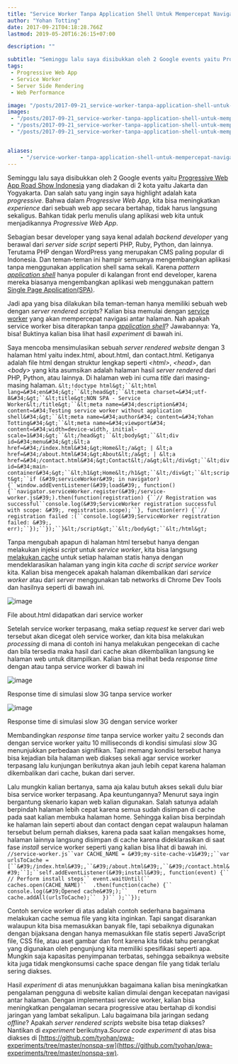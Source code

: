 ```yaml
---
title: "Service Worker Tanpa Application Shell Untuk Mempercepat Navigasi Antar Halaman Web"
author: "Yohan Totting"
date: 2017-09-21T04:18:28.766Z
lastmod: 2019-05-20T16:26:15+07:00

description: ""

subtitle: "Seminggu lalu saya disibukkan oleh 2 Google events yaitu Progressive Web App Road Show Indonesia yang diadakan di 2 kota yaitu Jakarta dan…"
tags:
 - Progressive Web App 
 - Service Worker 
 - Server Side Rendering 
 - Web Performance 

image: "/posts/2017-09-21_service-worker-tanpa-application-shell-untuk-mempercepat-navigasi-antar-halaman-web/images/1.png" 
images:
 - "/posts/2017-09-21_service-worker-tanpa-application-shell-untuk-mempercepat-navigasi-antar-halaman-web/images/1.png" 
 - "/posts/2017-09-21_service-worker-tanpa-application-shell-untuk-mempercepat-navigasi-antar-halaman-web/images/2.png" 
 - "/posts/2017-09-21_service-worker-tanpa-application-shell-untuk-mempercepat-navigasi-antar-halaman-web/images/3.png" 


aliases:
    - "/service-worker-tanpa-application-shell-untuk-mempercepat-navigasi-antar-halaman-6b0d01fbe94b"
---
```


Seminggu lalu saya disibukkan oleh 2 Google events yaitu [Progressive Web App Road Show Indonesia](https://events.withgoogle.com/progressive-web-app-roadshow-indonesia/) yang diadakan di 2 kota yaitu Jakarta dan Yogyakarta. Dan salah satu yang ingin saya highlight adalah kata _progressive_. Bahwa dalam _Progressive Web App_, kita bisa meningkatkan _experience_ dari sebuah web app secara bertahap, tidak harus langsung sekaligus. Bahkan tidak perlu menulis ulang aplikasi web kita untuk menjadikannya _Progressive Web App_.

Sebagian besar developer yang saya kenal adalah _backend developer_ yang berawal dari _server side script_ seperti PHP, Ruby, Python, dan lainnya. Terutama PHP dengan WordPress yang merupakan CMS paling popular di Indonesia. Dan teman-teman ini hampir semuanya mengembangkan aplikasi tanpa menggunakan application shell sama sekali. Karena _pattern_ [_application shell_](https://developers.google.com/web/fundamentals/architecture/app-shell) hanya populer di kalangan front end developer, karena mereka biasanya mengembangkan aplikasi web menggunakan pattern [Single Page Application(SPA)](https://medium.com/@NeotericEU/single-page-application-vs-multiple-page-application-2591588efe58).

Jadi apa yang bisa dilakukan bila teman-teman hanya memiliki sebuah web dengan _server rendered scripts_? Kalian bisa memulai dengan [service worker](https://developers.google.com/web/fundamentals/getting-started/primers/service-workers) yang akan mempercepat navigasi antar halaman. Nah apakah service worker bisa diterapkan tanpa [_application shell_](https://developers.google.com/web/fundamentals/architecture/app-shell)? Jawabannya: Ya, bisa! Buktinya kalian bisa lihat hasil _experiment_ di bawah ini.

Saya mencoba mensimulasikan sebuah _server rendered website_ dengan 3 halaman html yaitu index.html, about.html, dan contact.html. Ketiganya adalah file html dengan struktur lengkap seperti _&lt;html&gt;_, _&lt;head&gt;_, dan _&lt;body&gt;_ yang kita asumsikan adalah halaman hasil _server rendered_ dari PHP, Python, atau lainnya. Di halaman web ini cuma _title_ dari masing-masing halaman.
`&lt;!doctype html&gt;``&lt;html lang=&#34;en&#34;&gt;``&lt;head&gt;``&lt;meta charset=&#34;utf-8&#34;&gt;``&lt;title&gt;NON SPA - Service Worker&lt;/title&gt;``&lt;meta name=&#34;description&#34; content=&#34;Testing service worker without application shell&#34;&gt;``&lt;meta name=&#34;author&#34; content=&#34;Yohan Totting&#34;&gt;``&lt;meta name=&#34;viewport&#34; content=&#34;width=device-width, initial-scale=1&#34;&gt;``&lt;/head&gt;``&lt;body&gt;``&lt;div id=&#34;menu&#34;&gt;&lt;a href=&#34;/index.html&#34;&gt;Home&lt;/a&gt; | &lt;a href=&#34;/about.html&#34;&gt;About&lt;/a&gt; | &lt;a href=&#34;/contact.html&#34;&gt;Contact&lt;/a&gt;&lt;/div&gt;``&lt;div id=&#34;main-container&#34;&gt;``&lt;h1&gt;Home&lt;/h1&gt;``&lt;/div&gt;``&lt;script&gt;``if (&#39;serviceWorker&#39; in navigator) {``window.addEventListener(&#39;load&#39;, function() {``navigator.serviceWorker.register(&#39;/service-worker.js&#39;).then(function(registration) {``// Registration was successful``console.log(&#39;ServiceWorker registration successful with scope: &#39;, registration.scope);``}, function(err) {``// registration failed :(``console.log(&#39;ServiceWorker registration failed: &#39;, err);``});``});``}&lt;/script&gt;``&lt;/body&gt;``&lt;/html&gt;`

Tanpa mengubah apapun di halaman html tersebut hanya dengan melakukan injeksi _script_ untuk _service worker_, kita bisa langsung [melakukan cache](https://developers.google.com/web/fundamentals/instant-and-offline/offline-cookbook/) untuk setiap halaman statis hanya dengan mendeklarasikan halaman yang ingin kita _cache_ di _script service worker_ kita. Kalian bisa mengecek apakah halaman dikembalikan dari _service worker_ atau dari _server_ menggunakan tab networks di Chrome Dev Tools dan hasilnya seperti di bawah ini.




![image](/posts/2017-09-21_service-worker-tanpa-application-shell-untuk-mempercepat-navigasi-antar-halaman-web/images/1.png)

File about.html didapatkan dari service worker



Setelah service worker terpasang, maka setiap _request_ ke server dari web tersebut akan dicegat oleh service worker, dan kita bisa melakukan _processing_ di mana di contoh ini hanya melakukan pengecekan di cache dan bila tersedia maka hasil dari cache akan dikembalikan langsung ke halaman web untuk ditampilkan. Kalian bisa melihat beda _response time_ dengan atau tanpa service worker di bawah ini




![image](/posts/2017-09-21_service-worker-tanpa-application-shell-untuk-mempercepat-navigasi-antar-halaman-web/images/2.png)

Response time di simulasi slow 3G tanpa service worker





![image](/posts/2017-09-21_service-worker-tanpa-application-shell-untuk-mempercepat-navigasi-antar-halaman-web/images/3.png)

Response time di simulasi slow 3G dengan service worker



Membandingkan _response time_ tanpa service worker yaitu 2 seconds dan dengan service worker yaitu 10 milliseconds di kondisi simulasi _slow_ 3G menunjukkan perbedaan signifikan. Tapi memang kondisi tersebut hanya bisa kejadian bila halaman web diakses sekali agar service worker terpasang lalu kunjungan berikutnya akan jauh lebih cepat karena halaman dikembalikan dari cache, bukan dari server.

Lalu mungkin kalian bertanya, sama aja kalau butuh akses sekali dulu biar bisa service worker terpasang. Apa keuntungannya? Menurut saya ingin bergantung skenario kapan web kalian digunakan. Salah satunya adalah berpindah halaman lebih cepat karena semua sudah disimpan di cache pada saat kalian membuka halaman home. Sehingga kalian bisa berpindah ke halaman lain seperti about dan contact dengan cepat walaupun halaman tersebut belum pernah diakses, karena pada saat kalian mengakses home, halaman lainnya langsung disimpan di cache karena dideklarasikan di saat fase _install_ service worker seperti yang kalian bisa lihat di bawah ini.
`//service-worker.js``var CACHE_NAME = &#39;my-site-cache-v1&#39;;``var urlsToCache = [``&#39;/index.html&#39;,``&#39;/about.html&#39;,``&#39;/contact.html&#39;``];``self.addEventListener(&#39;install&#39;, function(event) {`` // Perform install steps`` event.waitUntil(``  caches.open(CACHE_NAME)``  .then(function(cache) {``   console.log(&#39;Opened cache&#39;);``   return cache.addAll(urlsToCache);``  })`` );``});`

Contoh service worker di atas adalah contoh sederhana bagaimana melakukan cache semua file yang kita inginkan. Tapi sangat disarankan walaupun kita bisa memasukkan banyak file, tapi sebaiknya digunakan dengan bijaksana dengan hanya memasukkan file statis seperti JavaScript file, CSS file, atau aset gambar dan font karena kita tidak tahu perangkat yang digunakan oleh pengunjung kita memiliki spesifikasi seperti apa. Mungkin saja kapasitas penyimpanan terbatas, sehingga sebaiknya website kita juga tidak mengkonsumsi cache space dengan file yang tidak terlalu sering diakses.

Hasil _experiment_ di atas menunjukkan bagaimana kalian bisa meningkatkan pengalaman pengguna di website kalian dimulai dengan kecepatan navigasi antar halaman. Dengan implementasi service worker, kalian bisa meningkatkan pengalaman secara progressive atau bertahap di kondisi jaringan yang lambat sekalipun. Lalu bagaimana bila jaringan sedang _offline_? Apakah _server rendered scripts_ website bisa tetap diakses? Nantikan di _experiment_ berikutnya._Source code experiment_ di atas bisa diakses di [https://github.com/tyohan/pwa-experiments/tree/master/nonspa-sw](https://github.com/tyohan/pwa-experiments/tree/master/nonspa-sw).
